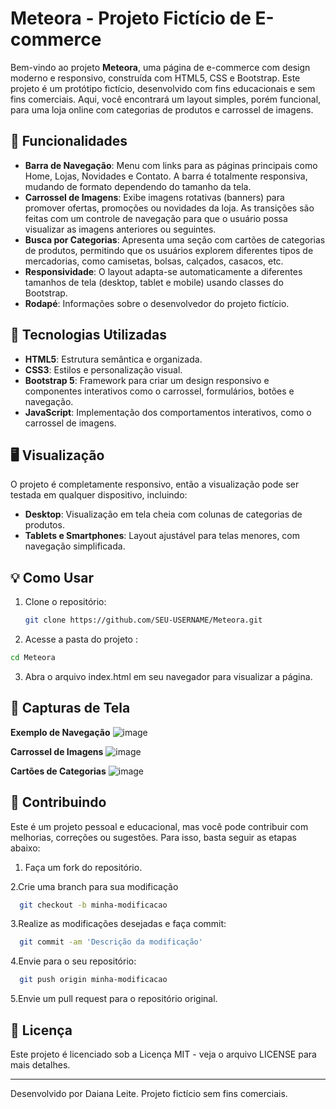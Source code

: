 # Meteora - Projeto Fictício de E-commerce

Bem-vindo ao projeto **Meteora**, uma página de e-commerce com design moderno e responsivo, construída com HTML5, CSS e Bootstrap. Este projeto é um protótipo fictício, desenvolvido com fins educacionais e sem fins comerciais. Aqui, você encontrará um layout simples, porém funcional, para uma loja online com categorias de produtos e carrossel de imagens.

## 🚀 Funcionalidades

- **Barra de Navegação**: Menu com links para as páginas principais como Home, Lojas, Novidades e Contato. A barra é totalmente responsiva, mudando de formato dependendo do tamanho da tela.
- **Carrossel de Imagens**: Exibe imagens rotativas (banners) para promover ofertas, promoções ou novidades da loja. As transições são feitas com um controle de navegação para que o usuário possa visualizar as imagens anteriores ou seguintes.
- **Busca por Categorias**: Apresenta uma seção com cartões de categorias de produtos, permitindo que os usuários explorem diferentes tipos de mercadorias, como camisetas, bolsas, calçados, casacos, etc.
- **Responsividade**: O layout adapta-se automaticamente a diferentes tamanhos de tela (desktop, tablet e mobile) usando classes do Bootstrap.
- **Rodapé**: Informações sobre o desenvolvedor do projeto fictício.

## 🎨 Tecnologias Utilizadas

- **HTML5**: Estrutura semântica e organizada.
- **CSS3**: Estilos e personalização visual.
- **Bootstrap 5**: Framework para criar um design responsivo e componentes interativos como o carrossel, formulários, botões e navegação.
- **JavaScript**: Implementação dos comportamentos interativos, como o carrossel de imagens.

## 🖥️ Visualização

O projeto é completamente responsivo, então a visualização pode ser testada em qualquer dispositivo, incluindo:

- **Desktop**: Visualização em tela cheia com colunas de categorias de produtos.
- **Tablets e Smartphones**: Layout ajustável para telas menores, com navegação simplificada.

## 💡 Como Usar

1. Clone o repositório:
   ```bash
   git clone https://github.com/SEU-USERNAME/Meteora.git
   ```
2. Acesse a pasta do projeto :
  ```bash
  cd Meteora
   ```
3. Abra o arquivo index.html em seu navegador para visualizar a página.

## 📸 Capturas de Tela
**Exemplo de Navegação**
![image](https://github.com/user-attachments/assets/56dbd15b-2c2d-4f25-a7de-593bf95edbc2)

**Carrossel de Imagens**
![image](https://github.com/user-attachments/assets/2808b7ab-e542-489b-8dac-62d8c60a4f15)

**Cartões de Categorias**
![image](https://github.com/user-attachments/assets/de3fac82-e613-41d5-89f7-c762484ae7f1)


## 🤖 Contribuindo
Este é um projeto pessoal e educacional, mas você pode contribuir com melhorias, correções ou sugestões. Para isso, basta seguir as etapas abaixo:

1. Faça um fork do repositório.
   
2.Crie uma branch para sua modificação
```bash
  git checkout -b minha-modificacao
   ```
3.Realize as modificações desejadas e faça commit:
```bash
  git commit -am 'Descrição da modificação'
   ```
4.Envie para o seu repositório:
```bash
  git push origin minha-modificacao
   ```
5.Envie um pull request para o repositório original.

## 📢 Licença
Este projeto é licenciado sob a Licença MIT - veja o arquivo LICENSE para mais detalhes.
<hr>
Desenvolvido por Daiana Leite. Projeto fictício sem fins comerciais.

